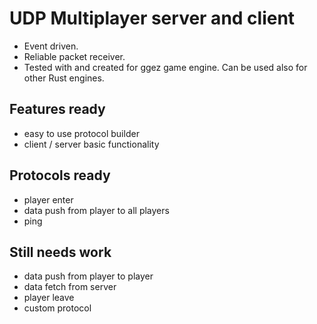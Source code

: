 # UDP Multiplayer server and client

* Event driven.
* Reliable packet receiver.
* Tested with and created for ggez game engine. Can be used also for other Rust engines.

## Features ready
* easy to use protocol builder
* client / server basic functionality

## Protocols ready
* player enter 
* data push from player to all players
* ping 

## Still needs work
* data push from player to player
* data fetch from server
* player leave
* custom protocol
